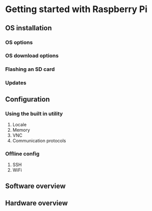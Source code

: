 # Getting started with Raspberry Pi

## OS installation
### OS options
### OS download options
### Flashing an SD card
### Updates

## Configuration
### Using the built in utility
1. Locale
2. Memory
3. VNC
4. Communication protocols


### Offline config
1. SSH
2. WiFi

## Software overview

## Hardware overview
